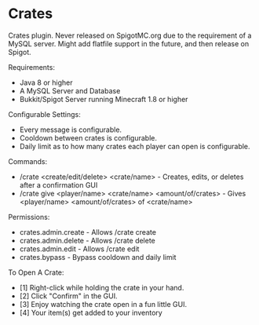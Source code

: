 # Crates
Crates plugin. Never released on SpigotMC.org due to the requirement of a MySQL server. Might add flatfile support in the future, and then release on Spigot.

Requirements:
  - Java 8 or higher
  - A MySQL Server and Database
  - Bukkit/Spigot Server running Minecraft 1.8 or higher

Configurable Settings:
  - Every message is configurable.
  - Cooldown between crates is configurable.
  - Daily limit as to how many crates each player can open is configurable.

Commands:
  - /crate <create/edit/delete> <crate/name> - Creates, edits, or deletes <crate> after a confirmation GUI
  - /crate give <player/name> <crate/name> <amount/of/crates> - Gives <player/name> <amount/of/crates> of <crate/name>

Permissions:
  - crates.admin.create - Allows /crate create
  - crates.admin.delete - Allows /crate delete
  - crates.admin.edit - Allows /crate edit
  - crates.bypass - Bypass cooldown and daily limit
  
To Open A Crate:
  - [1] Right-click while holding the crate in your hand.
  - [2] Click "Confirm" in the GUI.
  - [3] Enjoy watching the crate open in a fun little GUI.
  - [4] Your item(s) get added to your inventory
